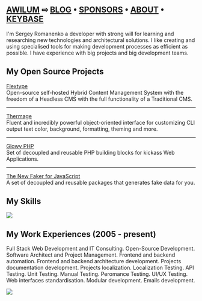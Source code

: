 <h2>
<a href="https://awilum.github.io">AWILUM</a> ⇨ 
<a href="https://awilum.github.io/blog">BLOG</a> •   
<a href="https://awilum.github.io/sponsors">SPONSORS</a> •  
<a href="https://awilum.github.io/about">ABOUT</a> •  
<a href="https://keybase.io/awilum">KEYBASE</a>
</h2>

I'm Sergey Romanenko a developer with strong will for learning and researching new technologies and architectural solutions. I like creating and using specialised tools for making development processes as efficient as possible. I have experience with big projects and big development teams.

## My Open Source Projects

[Flextype](https://github.com/flextype)  
Open-source self-hosted Hybrid Content Management System with the freedom of a Headless CMS with the full functionality of a Traditional CMS.<hr>

[Thermage](https://github.com/thermage)  
Fluent and incredibly powerful object-oriented interface for customizing CLI output text color, background, formatting, theming and more.<hr>

[Glowy PHP](https://github.com/glowyphp)  
Set of decoupled and reusable PHP building blocks for kickass Web Applications.<hr>

[The New Faker for JavaScript](https://github.com/faker-javascript)  
A set of decoupled and reusable packages that generates fake data for you.

## My Skills
<img src="https://cr-skills-chart-widget.azurewebsites.net/api/api?username=Awilum&padding=10&skills=javascript,php,typescript,html,less,css,scss,shell">

## My Work Experiences (2005 - present)
Full Stack Web Development and IT Consulting.
Open-Source Development.
Software Architect and Project Management.
Frontend and backend automation.
Frontend and backend architecture development.
Projects documentation development.
Projects localization.
Localization Testing.
API Testing.
Unit Testing.
Manual Testing.
Peromance Testing.
UI/UX Testing.
Web interfaces standardisation.
Modular development.
Emails development.

![](https://hit.yhype.me/github/profile?user_id=477114)

